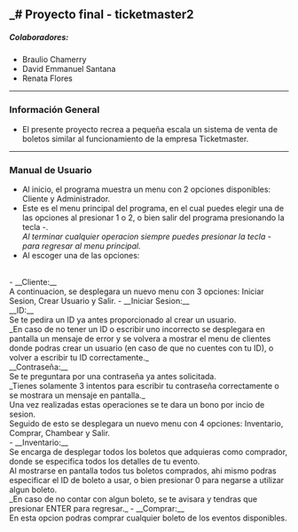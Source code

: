 _# Proyecto final - ticketmaster2
---
##### Colaboradores:
- Braulio Chamerry 
- David Emmanuel Santana 
- Renata Flores
---
### Información General
- El presente proyecto recrea a pequeña escala un sistema de venta de boletos similar al funcionamiento de la empresa Ticketmaster. 
---
### Manual de Usuario
- Al inicio, el programa muestra un menu con 2 opciones disponibles: Cliente y Administrador.
- Este es el menu principal del programa, en el cual puedes elegir una de las opciones al presionar 1 o 2, o bien salir del programa presionando la tecla -. <br>
  _Al terminar cualquier operacion siempre puedes presionar la tecla - para regresar al menu principal._
- Al escoger una de las opciones: <br>
<br>
    - __Cliente:__ <br>
    A continuacion, se desplegara un nuevo menu con 3 opciones: Iniciar Sesion, Crear Usuario y Salir.
      - __Iniciar Sesion:__  <br>
      __ID:__ <br>
      Se te pedira un ID ya antes proporcionado al crear un usuario. <br>
      _En caso de no tener un ID o escribir uno incorrecto se desplegara en pantalla un mensaje de error y se volvera a mostrar
      el menu de clientes donde podras crear un usuario (en caso de que no cuentes con tu ID), o volver a escribir tu ID correctamente._ <br>
      __Contraseña:__ <br>
      Se te preguntara por una contraseña ya antes solicitada. <br>
      _Tienes solamente 3 intentos para escribir tu contraseña correctamente o se mostrara un mensaje en pantalla._
      <br>
      Una vez realizadas estas operaciones se te dara un bono por incio de sesion. <br>
      Seguido de esto se desplegara un nuevo menu con 4 opciones: Inventario, Comprar, Chambear y Salir. <br>
        - __Inventario:__ <br>
        Se encarga de desplegar todos los boletos que adquieras como comprador, donde se especifica todos los detalles de tu evento. <br>
        Al mostrarse en pantalla todos tus boletos comprados, ahi mismo podras especificar el ID de boleto a usar, o bien presionar 0 
        para negarse a utilizar algun boleto. <br>
        _En caso de no contar con algun boleto, se te avisara y tendras que presionar ENTER para regresar._
        - __Comprar:__ <br> 
        En esta opcion podras comprar cualquier boleto de los eventos disponibles. <br>
        
  
